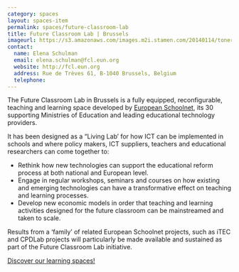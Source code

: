 ```yaml
---
category: spaces
layout: spaces-item
permalink: spaces/future-classroom-lab
title: Future Classroom Lab | Brussels
imageurl: https://s3.amazonaws.com/images.m2i.stamen.com/20140114/toner_70SHHBC2VEM.png
contact:
  name: Elena Schulman
  email: elena.schulman@fcl.eun.org
  website: http://fcl.eun.org
  address: Rue de Trèves 61, B-1040 Brussels, Belgium
  telephone:
---
```


The Future Classroom Lab in Brussels is a fully equipped, reconfigurable, teaching and learning space developed by [European Schoolnet](http://eun.org), its 30 supporting Ministries of Education and leading educational technology providers.

It has been designed as a “Living Lab’ for how ICT can be implemented in schools and where policy makers, ICT suppliers, teachers and educational researchers can come together to:

* Rethink how new technologies can support the educational reform process at both national and European level.
* Engage in regular workshops, seminars and courses on how existing and emerging technologies can have a transformative effect on teaching and learning processes.
* Develop new economic models in order that teaching and learning activities designed for the future classroom can be mainstreamed and taken to scale.

Results from a ‘family’ of related European Schoolnet projects, such as iTEC and CPDLab projects will particularly be made available and sustained as part of the Future Classroom Lab initiative.

[Discover our learning spaces!](http://fcl.eun.org/learning-spaces)

